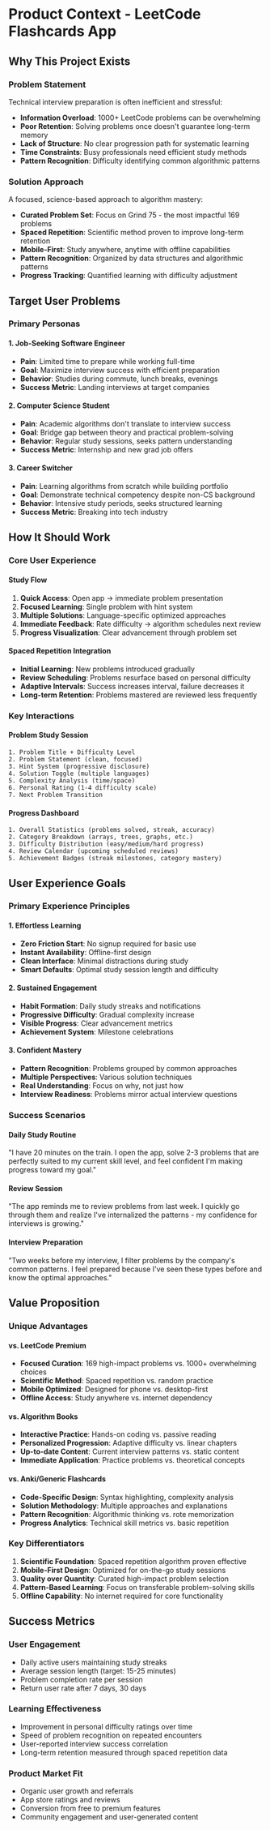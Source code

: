 # Product Context - LeetCode Flashcards App

## Why This Project Exists

### Problem Statement
Technical interview preparation is often inefficient and stressful:
- **Information Overload**: 1000+ LeetCode problems can be overwhelming
- **Poor Retention**: Solving problems once doesn't guarantee long-term memory
- **Lack of Structure**: No clear progression path for systematic learning
- **Time Constraints**: Busy professionals need efficient study methods
- **Pattern Recognition**: Difficulty identifying common algorithmic patterns

### Solution Approach
A focused, science-based approach to algorithm mastery:
- **Curated Problem Set**: Focus on Grind 75 - the most impactful 169 problems
- **Spaced Repetition**: Scientific method proven to improve long-term retention
- **Mobile-First**: Study anywhere, anytime with offline capabilities
- **Pattern Recognition**: Organized by data structures and algorithmic patterns
- **Progress Tracking**: Quantified learning with difficulty adjustment

## Target User Problems

### Primary Personas

#### 1. Job-Seeking Software Engineer
- **Pain**: Limited time to prepare while working full-time
- **Goal**: Maximize interview success with efficient preparation
- **Behavior**: Studies during commute, lunch breaks, evenings
- **Success Metric**: Landing interviews at target companies

#### 2. Computer Science Student
- **Pain**: Academic algorithms don't translate to interview success
- **Goal**: Bridge gap between theory and practical problem-solving
- **Behavior**: Regular study sessions, seeks pattern understanding
- **Success Metric**: Internship and new grad job offers

#### 3. Career Switcher
- **Pain**: Learning algorithms from scratch while building portfolio
- **Goal**: Demonstrate technical competency despite non-CS background
- **Behavior**: Intensive study periods, seeks structured learning
- **Success Metric**: Breaking into tech industry

## How It Should Work

### Core User Experience

#### Study Flow
1. **Quick Access**: Open app → immediate problem presentation
2. **Focused Learning**: Single problem with hint system
3. **Multiple Solutions**: Language-specific optimized approaches
4. **Immediate Feedback**: Rate difficulty → algorithm schedules next review
5. **Progress Visualization**: Clear advancement through problem set

#### Spaced Repetition Integration
- **Initial Learning**: New problems introduced gradually
- **Review Scheduling**: Problems resurface based on personal difficulty
- **Adaptive Intervals**: Success increases interval, failure decreases it
- **Long-term Retention**: Problems mastered are reviewed less frequently

### Key Interactions

#### Problem Study Session
```
1. Problem Title + Difficulty Level
2. Problem Statement (clean, focused)
3. Hint System (progressive disclosure)
4. Solution Toggle (multiple languages)
5. Complexity Analysis (time/space)
6. Personal Rating (1-4 difficulty scale)
7. Next Problem Transition
```

#### Progress Dashboard
```
1. Overall Statistics (problems solved, streak, accuracy)
2. Category Breakdown (arrays, trees, graphs, etc.)
3. Difficulty Distribution (easy/medium/hard progress)
4. Review Calendar (upcoming scheduled reviews)
5. Achievement Badges (streak milestones, category mastery)
```

## User Experience Goals

### Primary Experience Principles

#### 1. Effortless Learning
- **Zero Friction Start**: No signup required for basic use
- **Instant Availability**: Offline-first design
- **Clean Interface**: Minimal distractions during study
- **Smart Defaults**: Optimal study session length and difficulty

#### 2. Sustained Engagement
- **Habit Formation**: Daily study streaks and notifications
- **Progressive Difficulty**: Gradual complexity increase
- **Visible Progress**: Clear advancement metrics
- **Achievement System**: Milestone celebrations

#### 3. Confident Mastery
- **Pattern Recognition**: Problems grouped by common approaches
- **Multiple Perspectives**: Various solution techniques
- **Real Understanding**: Focus on why, not just how
- **Interview Readiness**: Problems mirror actual interview questions

### Success Scenarios

#### Daily Study Routine
"I have 20 minutes on the train. I open the app, solve 2-3 problems that are perfectly suited to my current skill level, and feel confident I'm making progress toward my goal."

#### Review Session
"The app reminds me to review problems from last week. I quickly go through them and realize I've internalized the patterns - my confidence for interviews is growing."

#### Interview Preparation
"Two weeks before my interview, I filter problems by the company's common patterns. I feel prepared because I've seen these types before and know the optimal approaches."

## Value Proposition

### Unique Advantages

#### vs. LeetCode Premium
- **Focused Curation**: 169 high-impact problems vs. 1000+ overwhelming choices
- **Scientific Method**: Spaced repetition vs. random practice
- **Mobile Optimized**: Designed for phone vs. desktop-first
- **Offline Access**: Study anywhere vs. internet dependency

#### vs. Algorithm Books
- **Interactive Practice**: Hands-on coding vs. passive reading
- **Personalized Progression**: Adaptive difficulty vs. linear chapters
- **Up-to-date Content**: Current interview patterns vs. static content
- **Immediate Application**: Practice problems vs. theoretical concepts

#### vs. Anki/Generic Flashcards
- **Code-Specific Design**: Syntax highlighting, complexity analysis
- **Solution Methodology**: Multiple approaches and explanations
- **Pattern Recognition**: Algorithmic thinking vs. rote memorization
- **Progress Analytics**: Technical skill metrics vs. basic repetition

### Key Differentiators

1. **Scientific Foundation**: Spaced repetition algorithm proven effective
2. **Mobile-First Design**: Optimized for on-the-go study sessions
3. **Quality over Quantity**: Curated high-impact problem selection
4. **Pattern-Based Learning**: Focus on transferable problem-solving skills
5. **Offline Capability**: No internet required for core functionality

## Success Metrics

### User Engagement
- Daily active users maintaining study streaks
- Average session length (target: 15-25 minutes)
- Problem completion rate per session
- Return user rate after 7 days, 30 days

### Learning Effectiveness
- Improvement in personal difficulty ratings over time
- Speed of problem recognition on repeated encounters
- User-reported interview success correlation
- Long-term retention measured through spaced repetition data

### Product Market Fit
- Organic user growth and referrals
- App store ratings and reviews
- Conversion from free to premium features
- Community engagement and user-generated content
